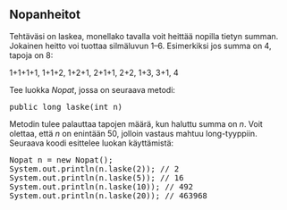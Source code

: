 ## Nopanheitot ##

Tehtäväsi on laskea, monellako tavalla voit heittää nopilla tietyn summan. Jokainen heitto voi tuottaa silmäluvun 1–6.
Esimerkiksi jos summa on 4, tapoja on 8:

1+1+1+1, 1+1+2, 1+2+1, 2+1+1, 2+2, 1+3, 3+1, 4

Tee luokka <em>Nopat</em>, jossa on seuraava metodi:

<pre>public long laske(int n)</pre>

Metodin tulee palauttaa tapojen määrä, kun haluttu summa on <em>n</em>. Voit olettaa, että <em>n</em> on enintään 50, jolloin vastaus mahtuu long-tyyppiin.
Seuraava koodi esittelee luokan käyttämistä:

<pre>Nopat n = new Nopat();
System.out.println(n.laske(2)); // 2
System.out.println(n.laske(5)); // 16
System.out.println(n.laske(10)); // 492
System.out.println(n.laske(20)); // 463968</pre>
